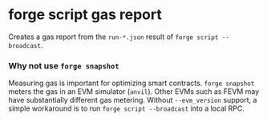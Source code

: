 # forge script gas report

Creates a gas report from the `run-*.json` result of `forge script --broadcast`.

### Why not use `forge snapshot`

Measuring gas is important for optimizing smart contracts.
`forge snapshot` meters the gas in an EVM simulator (`anvil`).
Other EVMs such as FEVM may have substantially different gas metering.
Without `--evm_version` support, a simple workaround is to run `forge script --broadcast` into a local RPC.
